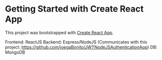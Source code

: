 # Getting Started with Create React App

This project was bootstrapped with [Create React App](https://github.com/facebook/create-react-app).

Frontend: ReactJS
Backend: Express/NodeJS (Communicates with this project: https://github.com/joegaBonito/JWTNodeJSAuthenticationApp)
DB: MongoDB

